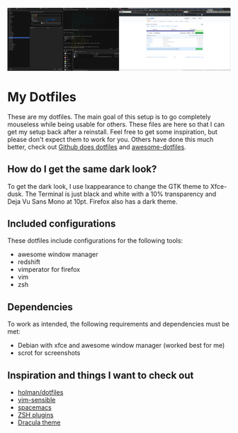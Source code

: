 ![a screenshot of my desktop](.github/screenshot.png)

# My Dotfiles

These are my dotfiles. The main goal of this setup is to go completely mouseless while being usable for others. These files are here so that I can get my setup back after a reinstall. Feel free to get some inspiration, but please don't expect them to work for you. Others have done this much better, check out [Github does dotfiles](https://dotfiles.github.io/) and [awesome-dotfiles](https://github.com/webpro/awesome-dotfiles).

## How do I get the same dark look?
To get the dark look, I use lxappearance to change the GTK theme to Xfce-dusk. The Terminal is just black and white with a 10% transparency and Deja Vu Sans Mono at 10pt. Firefox also has a dark theme.

## Included configurations

These dotfiles include configurations for the following tools:
- awesome window manager
- redshift
- vimperator for firefox
- vim 
- zsh

## Dependencies

To work as intended, the following requirements and dependencies must be met:
- Debian with xfce and awesome window manager (worked best for me)
- scrot for screenshots

## Inspiration and things I want to check out

- [holman/dotfiles](https://github.com/holman/dotfiles)
- [vim-sensible](https://github.com/tpope/vim-sensible)
- [spacemacs](https://github.com/syl20bnr/spacemacs)
- [ZSH plugins](https://github.com/robbyrussell/oh-my-zsh/tree/master/plugins)
- [Dracula theme](https://github.com/dracula/dracula-theme)